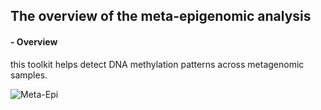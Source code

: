 ## __The overview of the meta-epigenomic analysis__

#### - Overview

this toolkit helps detect DNA methylation patterns across metagenomic samples.

![Meta-Epi](https://user-images.githubusercontent.com/39515472/143149711-66a11b4e-cdfa-45fe-b541-3cf3f8788fbc.png)
